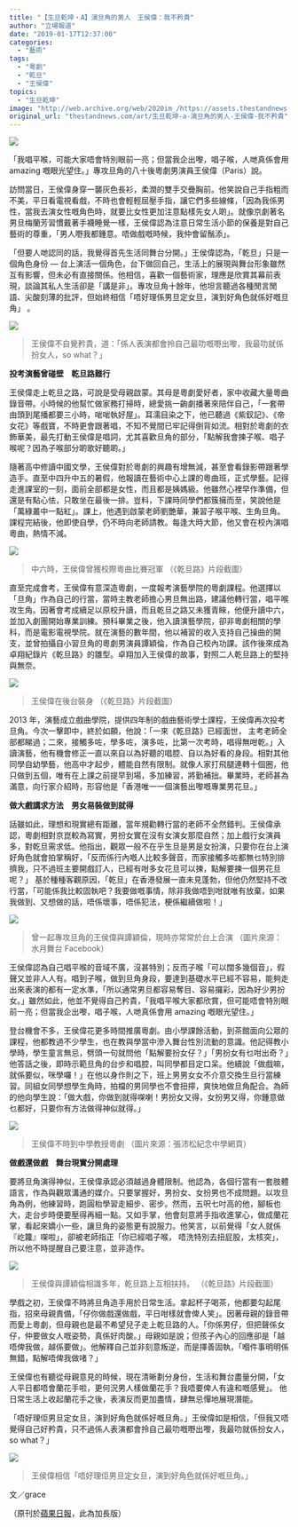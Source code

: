 ```yaml
---
title: "【生旦乾坤・A】演旦角的男人　王侯偉：我不矜貴"
author: "立場報道"
date: "2019-01-17T12:37:00"
categories:
  - "藝術"
tags:
  - "粵劇"
  - "乾旦"
  - "王侯偉"
topics:
  - "生旦乾坤"
image: "http://web.archive.org/web/2020im_/https://assets.thestandnews.com/media/photos/drama-04_jjmt5.png"
original_url: "thestandnews.com/art/生旦乾坤-a-演旦角的男人-王侯偉-我不矜貴"
---
```

![](http://web.archive.org/web/2020im_/https://assets.thestandnews.com/media/photos/drama-04_jjmt5.png)

「我唱平喉，可能大家唔會特別眼前一亮；但當我企出嚟，唱子喉，人哋真係會用 amazing 嘅眼光望住。」專攻旦角的八十後粵劇男演員王侯偉（Paris）說。

訪問當日，王侯偉身穿一襲灰色長衫，柔潤的雙手交疊胸前。他笑說自己手指粗而不美，平日看電視看戲，不時也會輕輕屈壓手指，讓它們多些線條，「因為我係男性，當我去演女性嘅角色時，就要比女性更加注意點樣先女人啲」。就像京劇著名男旦梅蘭芳習慣戴著手襪睡覺一樣，王侯偉認為注意日常生活小節的保養是對自己藝術的尊重，「男人嘢我都鍾意。唔做戲嘅時候，我仲會留鬚添」。

「但要人哋認同的話，我覺得首先生活同舞台分開。」王侯偉認為，「乾旦」只是一個角色身份 — 台上演活一個角色，台下做回自己，生活上的展現與舞台形象雖然互有影響，但未必有直接關係。他相信，喜歡一個藝術家，理應是欣賞其幕前表現，談論其私人生活卻是「講是非」。專攻旦角十餘年，他坦言聽過各種閒言閒語、尖酸刻薄的批評，但始終相信「唔好理係男旦定女旦，演到好角色就係好嘅旦角」 。

![](http://web.archive.org/web/2020im_/https://assets.thestandnews.com/media/photos/20181206_ParisWong_6_12041_rLDka.png)
> 王侯偉不自覺矜貴，道：「係人表演都會拎自己最叻嘅嘢出嚟，我最叻就係扮女人，so what？」

**投考演藝曾碰壁　乾旦路難行**

王侯偉走上乾旦之路，可說是受母親啟蒙。其母是粵劇愛好者，家中收藏大量粵曲錄音帶。小時候的他幫忙做家務打掃時，總愛挑一齣劇播著來陪伴自己，「一套帶由頭到尾播都要三小時，啱啱執好屋」。耳濡目染之下，他已聽過《紫釵記》、《帝女花》等戲寶，不時更會跟著唱，不知不覺間已牢記得倒背如流。相對於粵劇的衣飾華美，最先打動王侯偉是唱詞，尤其喜歡旦角的部分，「點解我會揀子喉、唱子喉呢？因為子喉部分啲歌好聽啲。」

隨著高中修讀中國文學，王侯偉對於粵劇的興趣有增無減，甚至會看錄影帶跟著學造手。直至中四升中五的暑假，他報讀在藝術中心上課的粵曲班，正式學藝。記得走進課室的一刻，面前全部都是女性，而且都是姨媽級。他雖然心裡早作準備，但還是有點心怯，只敢坐在最後一排。豈料，下課時同學們都簇擁而至，笑說他是「萬綠叢中一點紅」。課上，他遇到啟蒙老師劉艷華，兼習子喉平喉、生角旦角。課程完結後，他即使自學，仍不時向老師請教。每逢大時大節，他又會在校內演唱粵曲，熱情不減。

![](http://web.archive.org/web/2020im_/https://assets.thestandnews.com/media/photos/Screen20Shot202019-01-1720at2011.37.5120AM_u4Yre.png)
> 中六時，王侯偉曾獲校際粵曲比賽冠軍 （《乾旦路》片段截圖）

直至完成會考，王侯偉有意深造粵劇，一度報考演藝學院的粵劇課程。他選擇以「旦角」作為自己的行當，當時主教老師擔心男旦無出路，建議他轉行當，唱平喉攻生角。因著會考成續足以原校升讀，而且乾旦之路又未獲青睞，他便升讀中六，並加入劇團開始專業訓練。預科畢業之後，他入讀演藝學院，卻非粵劇相關的學科，而是電影電視學院。就在演藝的數年間，他以補習的收入支持自己操曲的開支，並曾拍攝自小習旦角的粵劇男演員譚穎倫，作為自己校內功課。該作後來成為卓翔紀錄片《乾旦路》的雛型。卓翔加入王侯偉的故事，對照二人乾旦路上的堅持與無奈。

![](http://web.archive.org/web/2020im_/https://assets.thestandnews.com/media/photos/wong04_AJZHl.jpg)
> 王侯偉在後台裝身 （《乾旦路》片段截圖）

2013 年，演藝成立戲曲學院，提供四年制的戲曲藝術學士課程，王侯偉再次投考旦角。今次一擊即中，終於如願，他說：「一來《乾旦路》已經面世， 主考老師全部都睇過；二來，接觸多咗，學多咗，演多咗，比第一次考時，唱得無咁乾。」入讀演藝，他有機會修正一直以來自以為好聽的唱腔、自以為好看的身段。相對其他同學自幼學藝，他高中才起步，體能自然有限制。就像人家打飛腿連轉十個圈，他只做到五個，唯有在上課之前提早到場，多加練習，將勤補拙。畢業時，老師甚為滿意，向行家介紹時，形容他是「香港唯一一個演藝出嚟嘅專業男花旦。」

**做大戲講求方法　男女易裝做到就得**

話雖如此，理想和現實總有距離，當年規勸轉行當的老師不全然錯判。王侯偉承認，粵劇相對京崑較為寫實，男扮女實在沒有女演女那麼自然；加上戲行女演員多，對乾旦需求低。他指出，觀眾一般不在乎生旦是男是女扮演，只要你在台上演好角色就會拍掌稱好，「反而係行內嘅人比較多聲音，而家接觸多咗都無乜特別排擠我，只不過班主要開戲訂人，已經有咁多女花旦可以揀，點解要揀一個男花旦呢？」 基於種種客觀原因，「乾旦」在香港發展一直未見蓬勃，但他仍然堅持不改行當，「可能係我比較固執吧？我要做嘅事情，除非我做唔到咁就唯有放棄，如果我做到、又想做的話，唔係壞事，唔係犯法，梗係繼續做啦！」

![](http://web.archive.org/web/2020im_/https://assets.thestandnews.com/media/photos/wong05_FAVTd.jpg)
> 曾一起專攻旦角的王侯偉與譚穎倫，現時亦常常於台上合演 （圖片來源：水月舞台 Facebook）

王侯偉認為自己唱平喉的音域不廣，沒甚特別；反而子喉「可以闊多幾個音」，假聲又並非人人有。唱到子喉，做到旦角身段，要達到基礎水平已經不容易，能夠走出來表演的都有一定水準，「所以通常男旦都容易奪目、容易攞彩，因為好少男扮女。」雖然如此，他並不覺得自己矜貴，「我唱平喉大家都欣賞，但可能唔會特別眼前一亮；但當我企出嚟，唱子喉，人哋真係會用 amazing 嘅眼光望住。」

登台機會不多，王侯偉花更多時間推廣粵劇。由小學課餘活動，到茶館面向公眾的課程，他都教過不少學生，也在教與學當中滲入舞台性別流動的意識。他記得教小學時，學生童言無忌，劈頭一句就問他「點解要扮女仔？」「男扮女有乜咁出奇？」他答話之後，即時示範旦角的台步和唱腔，叫同學都目定口呆。他續說「做戲嘛，就係要似，咪學囉！」在他以身作則之下，班上男男女女不介意交換生旦行當練習。同組女同學想學生角時，拍檔的男同學也不會扭擰，爽快地做旦角配合。為師的他向學生說：「做大戲，你做到就得㗎喇！男扮女又得，女扮男又得，你鍾意做乜都好，只要你有方法做得神似就得。」

![](http://web.archive.org/web/2020im_/https://assets.thestandnews.com/media/photos/wong02_wY6ox.jpg)
> 王侯偉不時到中學教授粵劇 （圖片來源：張沛松紀念中學網頁）

**做戲還做戲　舞台現實分開處理**

要將旦角演得神似，王侯偉承認必須越過身體限制。他認為，各個行當有一套肢體語言，作為與觀眾溝通的媒介。只要掌握好，男扮女、女扮男也不成問題。以攻旦角為例，他練習時，跑圓枱學習走細步、密步。然而，五呎七吋高的他，腳板也大，走台步時便要壓得再細一點。又如手掌，他會刻意將手指收進掌心，做成蘭花掌，看起來嬌小一些，讓旦角的姿態更有說服力。他笑言，以前覺得「女人就係『屹籮』㗎啦」，卻被老師指正「你已經唱子喉， 唔洗特別去扭屁股，太核突」，所以他不時提醒自己要注意，並非造作。

![](http://web.archive.org/web/2020im_/https://assets.thestandnews.com/media/photos/wong09_ZDPYy.jpg)
> 王侯偉與譚穎倫相識多年，乾旦路上互相扶持。 （《乾旦路》片段截圖）

學戲之初，王侯偉不時將旦角造手用於日常生活。拿起杯子喝茶，他都要勾起尾指，招來母親責備，「仔你做戲還做戲，平日咁樣就會俾人笑」。因著母親的錄音帶而愛上粵劇，但母親也是最不希望兒子走上乾旦路的人。「你係男仔，但把聲係女仔，仲要做女人嘅姿勢，真係好肉酸。」母親如是說；但孩子內心的回應卻是「越唔俾我做，越係要做」。他解釋自己並非刻意叛逆，而是擇善固執，「嗰件事明明係無錯，點解唔俾我做啫？」

王侯偉也有聽從母親意見的時候，現在清晰劃分身份，生活和舞台盡量分開，「女人平日都唔會蘭花手啦，更何況男人樣做蘭花手？我唔要俾人有違和嘅感覺」。 他日常生活上收起蘭花手之後，表演反而更加盡情，肆無忌憚地展現潛能。

「唔好理佢男旦定女旦，演到好角色就係好嘅旦角。」王侯偉如是相信，「但我又唔覺得自己好矜貴，只不過係人表演都會拎自己最叻嘅嘢出嚟，我最叻就係扮女人，so what？」

![](http://web.archive.org/web/2020im_/https://assets.thestandnews.com/media/photos/20181206_ParisWong_2_12012_OstUm.png)
> 王侯偉相信「唔好理佢男旦定女旦，演到好角色就係好嘅旦角。」

文／grace

（原刊於[蘋果日報](http://web.archive.org/web/20210929080554/https://hk.news.appledaily.com/local/daily/article/20190111/20588361)，此為加長版）